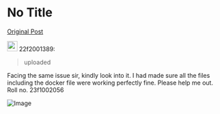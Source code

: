 # No Title

[Original Post](https://discourse.onlinedegree.iitm.ac.in/t/171141/13)

<aside class="quote group-ds-students" data-username="22f2001389" data-post="8" data-topic="171141">
<div class="title">
<div class="quote-controls"></div>
<img alt="" width="24" height="24" src="https://dub1.discourse-cdn.com/flex013/user_avatar/discourse.onlinedegree.iitm.ac.in/22f2001389/48/12849_2.png" class="avatar"> 22f2001389:</div>
<blockquote>
<p>uploaded</p>
</blockquote>
</aside>
<p>Facing the same issue sir, kindly look into it. I had made sure all the files including the docker file were working perfectly fine. Please help me out.<br>
Roll no. 23f1002056</p>

![Image](https://dub1.discourse-cdn.com/flex013/user_avatar/discourse.onlinedegree.iitm.ac.in/22f2001389/48/12849_2.png)